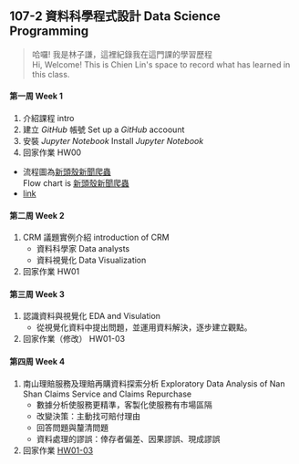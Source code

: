 ## 107-2 資料科學程式設計 Data Science Programming

> 哈囉! 我是林子謙，這裡紀錄我在這門課的學習歷程   
 Hi, Welcome! This is Chien Lin's space to record what has learned in this class.


#### **第一周 Week 1**
   1. 介紹課程 intro
   2. 建立 *GitHub* 帳號  Set up a *GitHub* accoount
   3. 安裝 *Jupyter Notebook*  Install *Jupyter Notebook*
   4. 回家作業 HW00
   - 流程圖為[新頭殼新聞爬蟲](https://github.com/MiccWan/Political-News-Analysis/blob/master/crawler/new_talk_crawler.ipynb)  
      Flow chart is [新頭殼新聞爬蟲](https://github.com/MiccWan/Political-News-Analysis/blob/master/crawler/new_talk_crawler.ipynb)
   - [link](https://github.com/AtwoLin/DataScienceProgramming/blob/master/HW00/HW00.png)


#### **第二周 Week 2**
   1. CRM 議題實例介紹  introduction of CRM 
       - 資料科學家 Data analysts
       - 資料視覺化 Data Visualization
   2. 回家作業 HW01

#### **第三周 Week 3** 
   1. 認識資料與視覺化 EDA and Visulation
       - 從視覺化資料中提出問題，並運用資料解決，逐步建立觀點。
   2. 回家作業（修改） HW01-03

#### **第四周 Week 4**
   1. 南山理賠服務及理賠再購資料探索分析 Exploratory Data Analysis of Nan Shan Claims Service and Claims Repurchase
       - 數據分析使服務更精準，客製化使服務有市場區隔
       - 改變決策：主動找可賠付理由
       - 回答問題與釐清問題
       - 資料處理的謬誤：倖存者偏差、因果謬誤、現成謬誤
   2. 回家作業 [HW01-03](Hhttps://github.com/AtwoLin/DataScienceProgramming/blob/master/HW01-03/HomeWork.ipynb)
